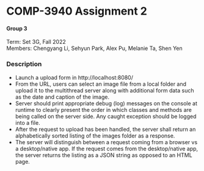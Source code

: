 # COMP-3940 Assignment 2

#### Group 3
Term: Set 3G, Fall 2022 \
Members: Chengyang Li, Sehyun Park, Alex Pu, Melanie Ta, Shen Yen

### Description
- Launch a upload form in http://localhost:8080/
- From the URL, users can select an image file from a local folder and upload it to the multithread server along with additional form data such as the date and caption of the image.
- Server should print appropriate debug (log) messages on the console at runtime to clearly present the order in which classes and methods are being called on the server side. Any caught exception should be logged into a file.
- After the request to upload has been handled, the server shall return an alphabetically sorted listing of the images folder as a response.
- The server will distinguish between a request coming from a browser vs a desktop/native app. If the request comes from the desktop/native app, the server returns the listing as a JSON string as opposed to an HTML page.
